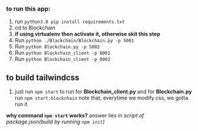 ### to run this app:
1. run `python3.8 pip install requirements.txt`
2. cd to Blockchain
3. **if using virtualenv then activate it, otherwise skit this step**
4. Run `python ./Blackchain/Blockchain.py -p 5001`
5. Run `python Blockchain.py -p 5002`
6. Run `python Blockchain_client -p 8001`
7. Run `python Blockchain_client -p 8002`


## to build tailwindcss
1. just run `npm start` to run for **Blockchain_client.py** and for **Blockchain.py** run `npm start:blockchain`
note that, everytime we modify css, we gotta run it <br />

**why command `npm start` works?**
answer lies in *script of package.json(build by running `npm init`)*

